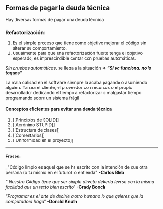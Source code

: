 ## **Formas de pagar la deuda técnica**
Hay diversas formas de pagar una deuda técnica 
### Refactorización:
1. Es el simple proceso que tiene como objetivo mejorar el código sin alterar su comportamiento.
2. Usualmente para que una refactorización fuerte tenga el objetivo esperado, es imprescindible contar con pruebas automáticas.

*Sin pruebas automáticas*, se llega a la situación => ___"Si ya funciona, no lo toques"___

La mala calidad en el software siempre la acaba pagando o asumiendo alguien.
Ya sea el cliente, el proveedor con recursos o el propio desarrollador dedicando el tiempo a refactorizar o malgastar tiempo programando sobre un sistema frágil
#### Conceptos eficientes para evitar una deuda técnica
1. [[Principios de SOLID]]
2. [[Acrónimo STUPID]]
3. [[Estructura de clases]]
4. [[Comentarios]]
5. [[Uniformidad en el proyecto]]
---
#### Frases:
_"Código limpio es aquel que se ha escrito con la intención de que otra persona (o tu mismo en el futuro) lo entienda"
 **-Carlos Bleb**
 
_" Nuestro Código tiene que ser simple directo debería leerse con la misma facilidad que un texto bien escrito"_
**-Grady Booch**

_"Programar es el arte de decirle a otro humano lo que quieres que la computadora haga"_
**-Donald Knuth**


